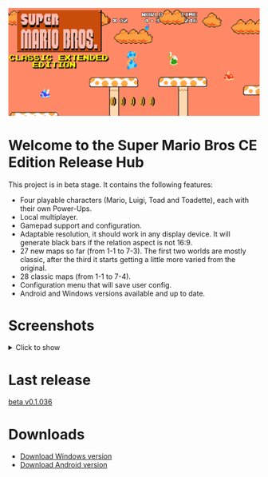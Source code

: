 ![alt text](ReadmeImage.png)

# Welcome to the Super Mario Bros CE Edition Release Hub

This project is in beta stage. It contains the following features:

- Four playable characters (Mario, Luigi, Toad and Toadette), each with their own Power-Ups.
- Local multiplayer.
- Gamepad support and configuration.
- Adaptable resolution, it should work in any display device. It will generate black bars if the relation aspect is not 16:9.
- 27 new maps so far (from 1-1 to 7-3). The first two worlds are mostly classic, after the third it starts getting a little more varied from the original.
- 28 classic maps (from 1-1 to 7-4).
- Configuration menu that will save user config.
- Android and Windows versions available and up to date.

# Screenshots

<details>
  <summary>
    Click to show
  </summary>
  <img src="Screenshots/Screen1.png" >
  <img src="Screenshots/Screen2.png" >  
  <img src="Screenshots/Screen3.png" >  
  <img src="Screenshots/Screen4.png" >
  <img src="Screenshots/Screen5.png" >
  <img src="Screenshots/Screen6.png" >
  <img src="Screenshots/Screen7.png" >
</details>
  
# Last release

[beta v0.1.036](https://github.com/DlukKnight/Super-Mario-Bros-CE-Edition---Public-Releases/releases/tag/v0.1.035-beta)

# Downloads

- [Download Windows version](https://github.com/DlukKnight/Super-Mario-Bros-CE-Edition---Public-Releases/releases/download/v0.1.036-beta/Super.Mario.Bros.CE.Edition.Beta.-.Windows.zip)
- [Download Android version](https://github.com/DlukKnight/Super-Mario-Bros-CE-Edition---Public-Releases/releases/download/v0.1.036-beta/Super_Mario_Bros_CE_Edition.Main.apk)
